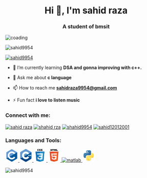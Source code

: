 
<h1 align="center">Hi 👋, I'm sahid raza</h1>
<h3 align="center">A student of bmsit</h3>
<img alin="right"alt="coading"width="400"src="https://www.lambdatest.com/resources/images/news24.gif">

<p align="left"> <img src="https://komarev.com/ghpvc/?username=sahid9954&label=Profile%20views&color=0e75b6&style=flat" alt="sahid9954" /> </p>

<p align="left"> <a href="https://github.com/ryo-ma/github-profile-trophy"><img src="https://github-profile-trophy.vercel.app/?username=sahid9954" alt="sahid9954" /></a> </p>

- 🌱 I’m currently learning **DSA and gonna improving with c++.**

- 💬 Ask me about **c language**

- 📫 How to reach me **sahidraza9954@gmail.com**

- ⚡ Fun fact **i love to listen music**

<h3 align="left">Connect with me:</h3>
<p align="left">
<a href="https://linkedin.com/in/sahid raza" target="blank"><img align="center" src="https://raw.githubusercontent.com/rahuldkjain/github-profile-readme-generator/master/src/images/icons/Social/linked-in-alt.svg" alt="sahid raza" height="30" width="40" /></a>
<a href="https://fb.com/shahid rza" target="blank"><img align="center" src="https://raw.githubusercontent.com/rahuldkjain/github-profile-readme-generator/master/src/images/icons/Social/facebook.svg" alt="shahid rza" height="30" width="40" /></a>
<a href="https://instagram.com/shahid9954" target="blank"><img align="center" src="https://raw.githubusercontent.com/rahuldkjain/github-profile-readme-generator/master/src/images/icons/Social/instagram.svg" alt="shahid9954" height="30" width="40" /></a>
<a href="https://www.codechef.com/users/sahid12012001" target="blank"><img align="center" src="https://cdn.jsdelivr.net/npm/simple-icons@3.1.0/icons/codechef.svg" alt="sahid12012001" height="30" width="40" /></a>
</p>

<h3 align="left">Languages and Tools:</h3>
<p align="left"> <a href="https://www.cprogramming.com/" target="_blank" rel="noreferrer"> <img src="https://raw.githubusercontent.com/devicons/devicon/master/icons/c/c-original.svg" alt="c" width="40" height="40"/> </a> <a href="https://www.w3schools.com/cpp/" target="_blank" rel="noreferrer"> <img src="https://raw.githubusercontent.com/devicons/devicon/master/icons/cplusplus/cplusplus-original.svg" alt="cplusplus" width="40" height="40"/> </a> <a href="https://www.w3schools.com/css/" target="_blank" rel="noreferrer"> <img src="https://raw.githubusercontent.com/devicons/devicon/master/icons/css3/css3-original-wordmark.svg" alt="css3" width="40" height="40"/> </a> <a href="https://www.w3.org/html/" target="_blank" rel="noreferrer"> <img src="https://raw.githubusercontent.com/devicons/devicon/master/icons/html5/html5-original-wordmark.svg" alt="html5" width="40" height="40"/> </a> <a href="https://www.mathworks.com/" target="_blank" rel="noreferrer"> <img src="https://upload.wikimedia.org/wikipedia/commons/2/21/Matlab_Logo.png" alt="matlab" width="40" height="40"/> </a> <a href="https://www.python.org" target="_blank" rel="noreferrer"> <img src="https://raw.githubusercontent.com/devicons/devicon/master/icons/python/python-original.svg" alt="python" width="40" height="40"/> </a> </p>

<p><img align="center" src="https://github-readme-stats.vercel.app/api/top-langs?username=sahid9954&show_icons=true&locale=en&layout=compact" alt="sahid9954" /></p>
